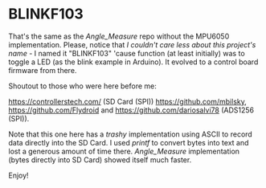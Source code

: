 # BLINKF103
 
That's the same as the _Angle_Measure_ repo without the MPU6050 implementation. Please, notice that *I couldn't care less about this project's name* - I named it "BLINKF103" 'cause function (at least initially) was to toggle a LED (as the blink example in Arduino). It evolved to a control board firmware from there.

Shoutout to those who were here before me:

https://controllerstech.com/ (SD Card (SPI))
https://github.com/mbilsky, https://github.com/Flydroid and https://github.com/dariosalvi78 (ADS1256 (SPI)).

Note that this one here has a _trashy_ implementation using ASCII to record data directly into the SD Card. I used _printf_ to convert bytes into text and lost a generous amount of time there. _Angle_Measure_ implementation (bytes directly into SD Card) showed itself much faster.

Enjoy!